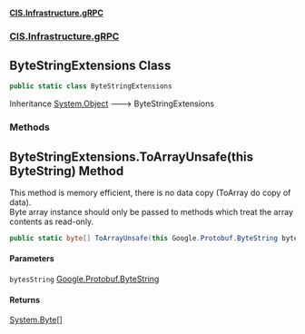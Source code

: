 #### [CIS.Infrastructure.gRPC](index.md 'index')
### [CIS.Infrastructure.gRPC](CIS.Infrastructure.gRPC.md 'CIS.Infrastructure.gRPC')

## ByteStringExtensions Class

```csharp
public static class ByteStringExtensions
```

Inheritance [System.Object](https://docs.microsoft.com/en-us/dotnet/api/System.Object 'System.Object') &#129106; ByteStringExtensions
### Methods

<a name='CIS.Infrastructure.gRPC.ByteStringExtensions.ToArrayUnsafe(thisGoogle.Protobuf.ByteString)'></a>

## ByteStringExtensions.ToArrayUnsafe(this ByteString) Method

This method is memory efficient, there is no data copy (ToArray do copy of data).    
Byte array instance should only be passed to methods which treat the array contents as read-only.

```csharp
public static byte[] ToArrayUnsafe(this Google.Protobuf.ByteString bytesString);
```
#### Parameters

<a name='CIS.Infrastructure.gRPC.ByteStringExtensions.ToArrayUnsafe(thisGoogle.Protobuf.ByteString).bytesString'></a>

`bytesString` [Google.Protobuf.ByteString](https://docs.microsoft.com/en-us/dotnet/api/Google.Protobuf.ByteString 'Google.Protobuf.ByteString')

#### Returns
[System.Byte](https://docs.microsoft.com/en-us/dotnet/api/System.Byte 'System.Byte')[[]](https://docs.microsoft.com/en-us/dotnet/api/System.Array 'System.Array')